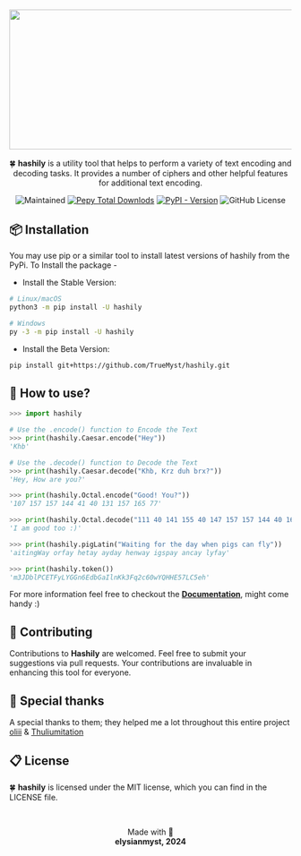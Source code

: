 
<h3 align = "center">
	<img width="750" height="250" src="https://i.imgur.com/1uVjG7d.png"><br>
</h3>

<p align="center">🍀 <b>hashily</b> is a utility tool that helps to perform a variety of text encoding and decoding tasks. It provides a number of ciphers and other helpful features for additional text encoding.</p>

<p align="center">
	<img alt="Maintained" src="https://img.shields.io/badge/Maintained%3F-Yes-%23d8dfe6?style=for-the-badge&logo=undertale&logoColor=%23d8dfe6&labelColor=%23094a97">
	<a href="https://www.pepy.tech/projects/hashily"><img alt="Pepy Total Downlods" src="https://img.shields.io/pepy/dt/hashily?style=for-the-badge&logo=9gag&logoColor=%23d8dfe6&labelColor=%23094a97&color=%23d8dfe6"></a>
	<a href="https://pypi.org/project/hashily/"><img alt="PyPI - Version" src="https://img.shields.io/pypi/v/hashily?style=for-the-badge&logo=python&logoColor=%23d8dfe6&labelColor=%23094a97&color=%23d8dfe6"></a>
	<img alt="GitHub License" src="https://img.shields.io/github/license/TrueMyst/hashily?style=for-the-badge&logo=gitbook&logoColor=%23d8dfe6&labelColor=%23094a97&color=%23d8dfe6">
</p>


## 📦 Installation 
You may use pip or a similar tool to install latest versions of hashily from the PyPi. To Install the package - 

- Install the Stable Version: 
```bash
# Linux/macOS
python3 -m pip install -U hashily

# Windows
py -3 -m pip install -U hashily
```
- Install the Beta Version:
```bash
pip install git+https://github.com/TrueMyst/hashily.git
```
## 🤌 How to use? 
```py
>>> import hashily

# Use the .encode() function to Encode the Text
>>> print(hashily.Caesar.encode("Hey"))
'Khb'

# Use the .decode() function to Decode the Text
>>> print(hashily.Caesar.decode("Khb, Krz duh brx?"))
'Hey, How are you?'

>>> print(hashily.Octal.encode("Good! You?")) 
'107 157 157 144 41 40 131 157 165 77'

>>> print(hashily.Octal.decode("111 40 141 155 40 147 157 157 144 40 164 157 157 40 72 51")) 
'I am good too :)'

>>> print(hashily.pigLatin("Waiting for the day when pigs can fly"))
'aitingWay orfay hetay ayday henway igspay ancay lyfay'

>>> print(hashily.token())
'm3JDblPCETFyLYGGn6EdbGaIlnKk3Fq2c60wYQHHE57LC5eh'
```

For more information feel free to checkout the [**Documentation**]( https://hashily.readthedocs.io/en/latest), might come handy :)


## 🤗 Contributing

Contributions to **Hashily** are welcomed. Feel free to submit your suggestions via pull requests. Your contributions are invaluable in enhancing this tool for everyone.

## 💜 Special thanks 
A special thanks to them; they helped me a lot throughout this entire project [oliii](https://github.com/oliiiiiiiiiiiii) &  [Thuliumitation](https://github.com/Thuliumitation)


## 📋 License
🍀 **hashily** is licensed under the MIT license, which you can find in the LICENSE file.

<br>

<p align="center">
Made with 💜<br>
<b>elysianmyst, 2024</b>
</p>
